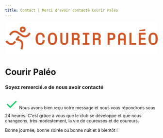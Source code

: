 ```yaml
---
title: Contact | Merci d'avoir contacté Courir Paléo
---
```

![Courir Paleo](/assets/images/Logo-Courir-Paleo-long-blanc-1200px.png)
# Courir Paléo

### Soyez remercié.e de nous avoir contacté

<font size="300%" color="#06CF60">&check;</font>
Nous avons bien reçu votre message et nous vous répondrons sous 24&nbsp;heures. C'est grâce à vous que le club se développe et que nous changeons, très modestement, la vie de coureuses et de coureurs.

Bonne journée, bonne soirée ou bonne nuit et à bientôt&nbsp;!